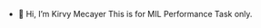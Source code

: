- 👋 Hi, I’m Kirvy Mecayer
This is for MIL Performance Task only.

<!---
Hrppp/Hrppp is a ✨ special ✨ repository because its `README.md` (this file) appears on your GitHub profile.
You can click the Preview link to take a look at your changes.
--->
